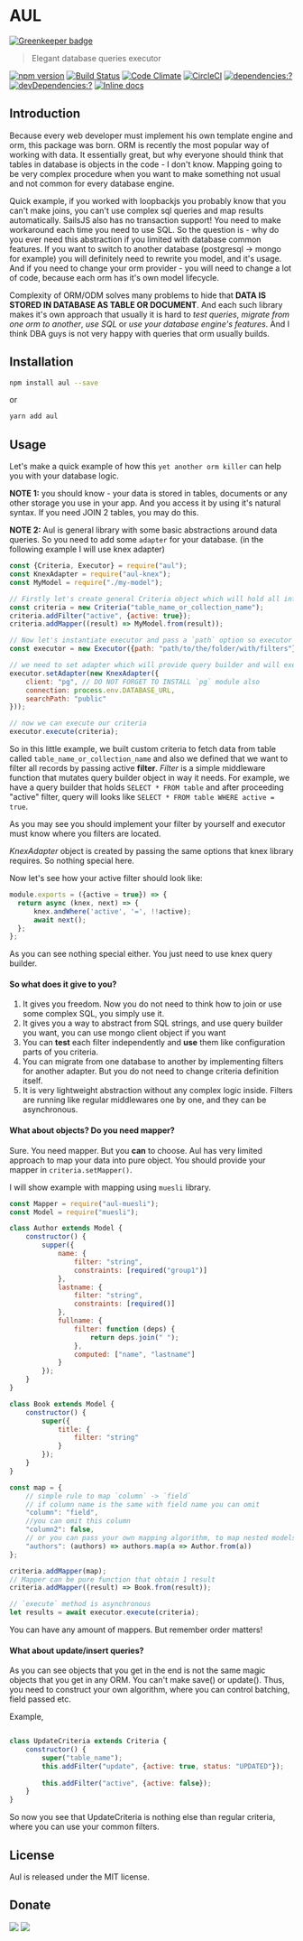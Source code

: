 # AUL

[![Greenkeeper badge](https://badges.greenkeeper.io/zemd/aul.svg)](https://greenkeeper.io/)

> Elegant database queries executor

[![npm version](https://badge.fury.io/js/aul.svg)](https://www.npmjs.com/package/aul)
[![Build Status](https://travis-ci.org/zemd/aul.svg?branch=master)](https://travis-ci.org/zemd/aul)
[![Code Climate](https://codeclimate.com/github/zemd/aul/badges/gpa.svg)](https://codeclimate.com/github/zemd/aul)
[![CircleCI](https://circleci.com/gh/zemd/aul/tree/master.svg?style=svg)](https://circleci.com/gh/zemd/aul/tree/master)
[![dependencies:?](https://img.shields.io/david/zemd/aul.svg)](https://david-dm.org/zemd/aul)
[![devDependencies:?](https://img.shields.io/david/dev/zemd/aul.svg?style=flat)](https://david-dm.org/zemd/aul)
[![Inline docs](http://inch-ci.org/github/zemd/aul.svg?branch=master)](http://inch-ci.org/github/zemd/aul)

## Introduction

Because every web developer must implement his own template engine and orm, this package was born. ORM is recently the most
popular way of working with data. It essentially great, but why everyone should think that tables in database is objects 
in the code - I don't know. Mapping going to be very complex procedure when you want to make something 
not usual and not common for every database engine. 

Quick example, if you worked with loopbackjs you probably know that you can't make joins, you can't use complex sql queries 
and map results automatically. SailsJS also has no transaction support! You need to make workaround each time you need to 
use SQL. So the question is - why do you ever need this abstraction if you limited with database common features. If you
want to switch to another database (postgresql -> mongo for example) you will definitely need to rewrite you model, and it's 
usage. And if you need to change your orm provider - you will need to change a lot of code, because each orm has it's own
model lifecycle.
  
Complexity of ORM/ODM solves many problems to hide that **DATA IS STORED IN DATABASE AS TABLE OR DOCUMENT**. And each such
library makes it's own approach that usually it is hard to *test queries*, *migrate from one orm to another*, *use SQL* or 
*use your database engine's features*. And I think DBA guys is not very happy with queries that orm usually builds.

## Installation

```bash
npm install aul --save
```

or

```bash
yarn add aul
```

## Usage

Let's make a quick example of how this `yet another orm killer` can help you with your database logic.

**NOTE 1:** you should know - your data is stored in tables, documents or any other storage you use in your app. And you access 
it by using it's natural syntax. If you need JOIN 2 tables, you may do this.

**NOTE 2:** Aul is general library with some basic abstractions around data queries. So you need to add some `adapter` for your 
database. (in the following example I will use knex adapter)


```javascript
const {Criteria, Executor} = require("aul");
const KnexAdapter = require("aul-knex");
const MyModel = require("./my-model");

// Firstly let's create general Criteria object which will hold all info about what we need to fetch from database
const criteria = new Criteria("table_name_or_collection_name");
criteria.addFilter("active", {active: true});
criteria.addMapper((result) => MyModel.from(result));

// Now let's instantiate executor and pass a `path` option so executor could find you custom filters
const executor = new Executor({path: "path/to/the/folder/with/filters"});

// we need to set adapter which will provide query builder and will execute the query
executor.setAdapter(new KnexAdapter({
    client: "pg", // DO NOT FORGET TO INSTALL `pg` module also
    connection: process.env.DATABASE_URL,
    searchPath: "public"
}));

// now we can execute our criteria
executor.execute(criteria);
```

So in this little example, we built custom criteria to fetch data from table called `table_name_or_collection_name` and 
also we defined that we want to filter all records by passing active **filter**. *Filter* is a simple middleware function that 
mutates query builder object in way it needs. For example, we have a query builder that holds `SELECT * FROM table` and after proceeding 
"active" filter, query will looks like `SELECT * FROM table WHERE active = true`.

As you may see you should implement your filter by yourself and executor must know where you filters are located.
  
*KnexAdapter* object is created by passing the same options that knex library requires. So nothing special here.
    
Now let's see how your active filter should look like:
 
```javascript
module.exports = ({active = true}) => {
  return async (knex, next) => {
      knex.andWhere('active', '=', !!active);
      await next();
  };
};
```

As you can see nothing special either. You just need to use knex query builder.

#### So what does it give to you?

 1. It gives you freedom. Now you do not need to think how to join or use some complex SQL, you simply use it.
 2. It gives you a way to abstract from SQL strings, and use query builder you want, you can use mongo client object if you want
 3. You can **test** each filter independently and **use** them like configuration parts of you criteria.
 4. You can migrate from one database to another by implementing filters for another adapter. But you do not need to change 
 criteria definition itself.
 5. It is very lightweight abstraction without any complex logic inside. Filters are running like regular middlewares one by one, 
 and they can be asynchronous.  

#### What about objects? Do you need mapper?

Sure. You need mapper. But you **can** to choose. Aul has very limited approach to map your data into pure object. 
You should provide your mapper in `criteria.setMapper()`. 

I will show example with mapping using `muesli` library.

```javascript
const Mapper = require("aul-muesli");
const Model = require("muesli");

class Author extends Model {
    constructor() {
        supper({
            name: {
                filter: "string",
                constraints: [required("group1")]
            },
            lastname: {
                filter: "string",
                constraints: [required()]
            },
            fullname: {
                filter: function (deps) { 
                    return deps.join(" ");
                },
                computed: ["name", "lastname"]
            }
        });
    }
}

class Book extends Model {
    constructor() {
        super({
            title: {
                filter: "string"
            }
        });
    }
}

const map = {
    // simple rule to map `column` -> `field`
    // if column name is the same with field name you can omit 
    "column": "field",
    //you can omit this column
    "column2": false, 
    // or you can pass your own mapping algorithm, to map nested models
    "authors": (authors) => authors.map(a => Author.from(a))
};

criteria.addMapper(map);
// Mapper can be pure function that obtain 1 result
criteria.addMapper((result) => Book.from(result));

// `execute` method is asynchronous
let results = await executor.execute(criteria);
```

You can have any amount of mappers. But remember order matters!

#### What about update/insert queries?

As you can see objects that you get in the end is not the same magic objects that you get in any ORM. You can't make 
save() or update(). Thus, you need to construct your own algorithm, where you can control batching, field passed etc.

Example,

```javascript

class UpdateCriteria extends Criteria {
    constructor() {
        super("table_name");
        this.addFilter("update", {active: true, status: "UPDATED"});
        
        this.addFilter("active", {active: false});
    }
} 
```

So now you see that UpdateCriteria is nothing else than regular criteria, where you can use your common filters.


## License

Aul is released under the MIT license.

## Donate

[![](https://img.shields.io/badge/patreon-donate-yellow.svg)](https://www.patreon.com/red_rabbit)
[![](https://img.shields.io/badge/flattr-donate-yellow.svg)](https://flattr.com/profile/red_rabbit)

